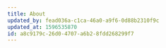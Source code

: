 ```yaml
---
title: About
updated_by: fead036a-c1ca-46a0-a9f6-0d88b2310f9c
updated_at: 1596535870
id: a8c9179c-26d0-4707-a6b2-8fdd268299f7
---
```


